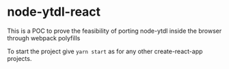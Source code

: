 # node-ytdl-react

This is a POC to prove the feasibility of porting node-ytdl inside the browser through webpack polyfills

To start the project give `yarn start` as for any other create-react-app projects.
